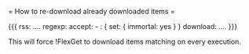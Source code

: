 = How to re-download already downloaded items =

{{{
rss: ....
regexp:
  accept:
    - <pattern>: { set: { immortal: yes } }
download: ....
}}}

This will force !FlexGet to download items matching <pattern> on every execution.